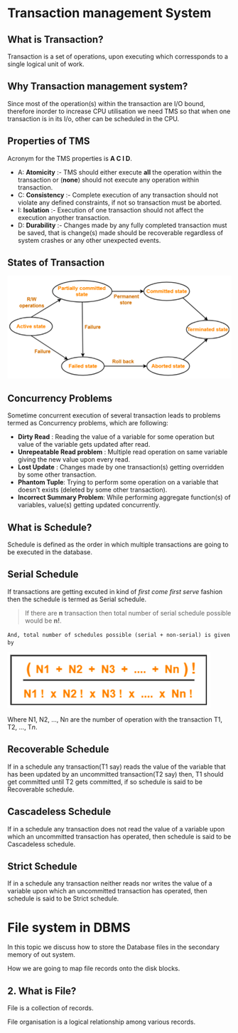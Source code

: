 # Transaction management System

## What is Transaction?
Transaction is a set of operations, upon executing which corressponds to a single logical unit of work.

## Why Transaction management system?
Since most of the operation(s) within the transaction are I/O bound, therefore inorder to increase CPU utilisation we need TMS so that when one transaction is in its I/o, other can be scheduled in the CPU.

## Properties of TMS
Acronym for the TMS properties is **A C I D**.

- A: **Atomicity** :- TMS should either execute **all** the operation within the transaction or (**none**) should not execute any operation within transaction.
- C: **Consistency** :- Complete execution of any transaction should not violate any defined constraints, if not so transaction must be aborted.
- I: **Isolation** :- Execution of one transaction should not affect the execution anyother transaction.
- D: **Durability** :- Changes made by any fully completed transaction must be saved, that is change(s) made should be recoverable regardless of system crashes or any other unexpected events.

## States of Transaction
![](/Images/states_of_transaction.png)

## Concurrency Problems
Sometime concurrent execution of several transaction leads to problems termed as Concurrency problems, which are following:
- **Dirty Read** : Reading the value of a variable for some operation but value of the variable gets updated after read.
- **Unrepeatable Read problem** : Multiple read operation on same variable giving the new value upon every read.
- **Lost Update** : Changes made by one transaction(s) getting overridden by some other transaction.
- **Phantom Tuple**: Trying to perform some operation on a variable that doesn't exists (deleted by some other transaction).
- **Incorrect Summary Problem**: While performing aggregate function(s) of variables, value(s) getting updated concurrently. 

## What is Schedule?
Schedule is defined as the order in which multiple transactions are going to be executed in the database.

## Serial Schedule
If transactions are getting excuted in kind of *first come first serve* fashion then the schedule is termed as Serial schedule.
> If there are **n** transaction then total number of serial schedule possible would be **n!**.

``And, total number of schedules possible (serial + non-serial) is given by``

![](/Images/total_schedule_possible.png)

Where N1, N2, ..., N*n* are the number of operation with the transaction T1, T2, ..., T*n*.

## Recoverable Schedule
If in a schedule any transaction(T1 say) reads the value of the variable that has been updated by an uncommitted transaction(T2 say) then, T1 should get committed until T2 gets committed, if so schedule is said to be Recoverable schedule.

## Cascadeless Schedule
If in a schedule any transaction does not read the value of a variable upon which an uncommitted transaction has operated, then schedule is said to be Cascadeless schedule.

## Strict Schedule
If in a schedule any transaction neither reads nor writes the value of a variable upon which an uncommitted transaction has operated, then schedule is said to be Strict schedule.

# File system in DBMS
In this topic we discuss how to store the Database files in the secondary memory of out system.

How we are going to map file records onto the disk blocks.

## 2. What is File?
File is a collection of records.

File organisation is a logical relationship among various records.
